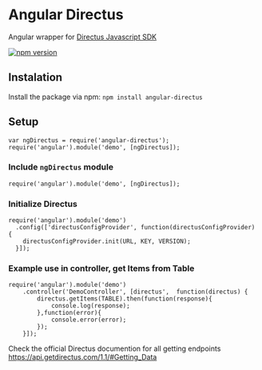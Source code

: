 # Angular Directus
Angular wrapper for [Directus Javascript SDK](https://github.com/directus/directus-sdk-javascript)

[![npm version](https://badge.fury.io/js/angular-directus.svg)](https://badge.fury.io/js/angular-directus)

## Instalation
Install the package via npm: `npm install angular-directus`

## Setup
```
var ngDirectus = require('angular-directus');
require('angular').module('demo', [ngDirectus]);
```

### Include `ngDirectus` module
```
require('angular').module('demo', [ngDirectus]);
```

### Initialize Directus
```
require('angular').module('demo')
  .config(['directusConfigProvider', function(directusConfigProvider) {
    directusConfigProvider.init(URL, KEY, VERSION);
  }]);
```

### Example use in controller, get Items from Table
```
require('angular').module('demo')
	.controller('DemoController', [directus',  function(directus) {
		directus.getItems(TABLE).then(function(response){
			console.log(response);
		},function(error){
			console.error(error);
		});
	}]);
```

Check the official Directus documention for all getting endpoints  https://api.getdirectus.com/1.1/#Getting_Data
